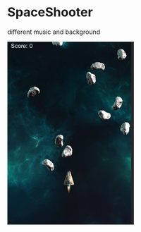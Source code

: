 # SpaceShooter 

different music and background<br>


![Alt text](https://github.com/sabssilva/spaceshooter/blob/master/Screenshots/screenshot.png "screenshot")
